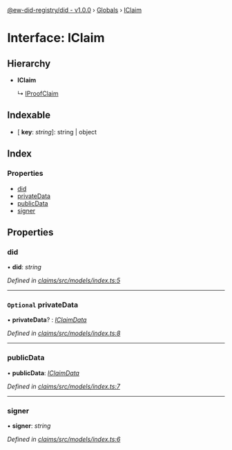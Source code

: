 [@ew-did-registry/did - v1.0.0](../README.md) › [Globals](../globals.md) › [IClaim](iclaim.md)

# Interface: IClaim

## Hierarchy

* **IClaim**

  ↳ [IProofClaim](iproofclaim.md)

## Indexable

* \[ **key**: *string*\]: string | object

## Index

### Properties

* [did](iclaim.md#did)
* [privateData](iclaim.md#optional-privatedata)
* [publicData](iclaim.md#publicdata)
* [signer](iclaim.md#signer)

## Properties

###  did

• **did**: *string*

*Defined in [claims/src/models/index.ts:5](https://github.com/energywebfoundation/ew-did-registry/blob/1ed60e5/packages/claims/src/models/index.ts#L5)*

___

### `Optional` privateData

• **privateData**? : *[IClaimData](iclaimdata.md)*

*Defined in [claims/src/models/index.ts:8](https://github.com/energywebfoundation/ew-did-registry/blob/1ed60e5/packages/claims/src/models/index.ts#L8)*

___

###  publicData

• **publicData**: *[IClaimData](iclaimdata.md)*

*Defined in [claims/src/models/index.ts:7](https://github.com/energywebfoundation/ew-did-registry/blob/1ed60e5/packages/claims/src/models/index.ts#L7)*

___

###  signer

• **signer**: *string*

*Defined in [claims/src/models/index.ts:6](https://github.com/energywebfoundation/ew-did-registry/blob/1ed60e5/packages/claims/src/models/index.ts#L6)*
